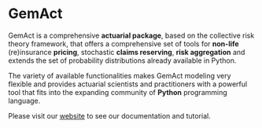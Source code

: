 # GemAct

GemAct is a comprehensive **actuarial package**, based on the collective risk theory framework, that offers a comprehensive set of tools for **non-life** (re)insurance **pricing**, stochastic **claims reserving**, **risk aggregation** and extends the set of probability distributions already available in Python.

The variety of available functionalities makes GemAct modeling very flexible and provides actuarial scientists and practitioners with a powerful tool that fits into the expanding community of **Python** programming language.

Please visit our [website](https://gem-analytics.github.io/gemact/) to see our documentation and tutorial.

